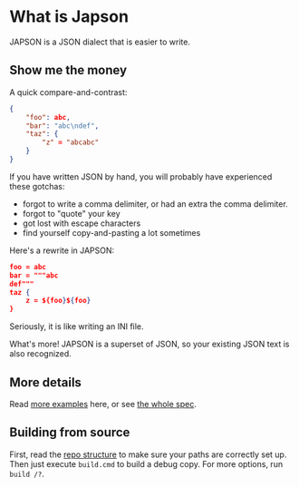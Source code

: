 What is Japson
==============
JAPSON is a JSON dialect that is easier to write.


Show me the money
-----------------
A quick compare-and-contrast:

```JSON
{
    "foo": abc,
    "bar": "abc\ndef",
    "taz": {
        "z" = "abcabc"
    }
}
```

If you have written JSON by hand, you will probably have experienced these gotchas:

- forgot to write a comma delimiter, or had an extra the comma delimiter.
- forgot to "quote" your key
- got lost with escape characters
- find yourself copy-and-pasting a lot sometimes

Here's a rewrite in JAPSON:

```JSON
foo = abc
bar = """abc
def"""
taz {
    z = ${foo}${foo}
}
```

Seriously, it is like writing an INI file.

What's more! JAPSON is a superset of JSON, so your existing JSON text is also recognized. 



More details
------------
Read [more examples](./Docs/conceptual/japson-example.md) here, or see [the whole spec](./Docs/conceptual/japson-spec.md).



Building from source
--------------------
First, read the [repo structure](./Docs/repo-organization.md) to make sure your paths are correctly set up. Then just execute `build.cmd` to build a debug copy. For more options, run `build /?`.
